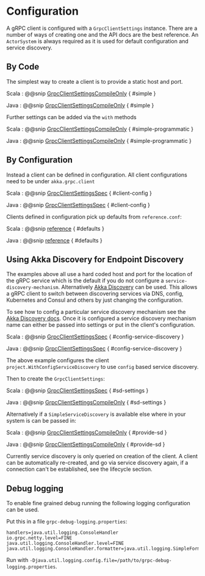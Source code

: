 # Configuration

A gRPC client is configured with a `GrpcClientSettings` instance. There are a number of ways of creating one and the API
docs are the best reference. An `ActorSystem` is always required as it is used for default configuration and service discovery.

## By Code

The simplest way to create a client is to provide a static host and port.

Scala
:  @@snip [GrpcClientSettingsCompileOnly]($root$/../runtime/src/test/scala/docs/akka/grpc/client/GrpcClientSettingsCompileOnly.scala) { #simple }

Java
:  @@snip [GrpcClientSettingsCompileOnly]($root$/../runtime/src/test/java/jdocs/akka/grpc/client/GrpcClientSettingsCompileOnly.java) { #simple }

Further settings can be added via the `with` methods

Scala
:  @@snip [GrpcClientSettingsCompileOnly]($root$/../runtime/src/test/scala/docs/akka/grpc/client/GrpcClientSettingsCompileOnly.scala) { #simple-programmatic }

Java
:  @@snip [GrpcClientSettingsCompileOnly]($root$/../runtime/src/test/java/jdocs/akka/grpc/client/GrpcClientSettingsCompileOnly.java) { #simple-programmatic }

## By Configuration

Instead a client can be defined in configuration. All client configurations need to be under `akka.grpc.client`

Scala
:  @@snip [GrpcClientSettingsSpec]($root$/../runtime/src/test/scala/akka/grpc/GrpcClientSettingsSpec.scala) { #client-config }

Java
:  @@snip [GrpcClientSettingsSpec]($root$/../runtime/src/test/scala/akka/grpc/GrpcClientSettingsSpec.scala) { #client-config }

Clients defined in configuration pick up defaults from `reference.conf`:

Scala
:  @@snip [reference]($root$/../runtime/src/main/resources/reference.conf) { #defaults }

Java
:  @@snip [reference]($root$/../runtime/src/main/resources/reference.conf) { #defaults }

## Using Akka Discovery for Endpoint Discovery

The examples above all use a hard coded host and port for the location of the gRPC service which is the default if you do not configure a `service-discovery-mechanism`.
Alternatively [Akka Discovery](https://developer.lightbend.com/docs/akka-management/current/discovery.html) can be used.
This allows a gRPC client to switch between discovering services via DNS, config, Kubernetes and Consul and others by just changing
the configuration.

To see how to config a particular service discovery mechanism see the [Akka Discovery docs](https://developer.lightbend.com/docs/akka-management/current/discovery.html).
Once it is configured a service discovery mechanism name can either be passed into settings or put in the client's configuration.

Scala
:  @@snip [GrpcClientSettingsSpec]($root$/../runtime/src/test/scala/akka/grpc/GrpcClientSettingsSpec.scala) { #config-service-discovery }

Java
:  @@snip [GrpcClientSettingsSpec]($root$/../runtime/src/test/scala/akka/grpc/GrpcClientSettingsSpec.scala) { #config-service-discovery }

The above example configures the client `project.WithConfigServiceDiscovery` to use `config` based service discovery.

Then to create the `GrpcClientSettings`:

Scala
:  @@snip [GrpcClientSettingsSpec]($root$/../runtime/src/test/scala/akka/grpc/GrpcClientSettingsSpec.scala) { #sd-settings }

Java
:  @@snip [GrpcClientSettingsCompileOnly]($root$/../runtime/src/test/java/jdocs/akka/grpc/client/GrpcClientSettingsCompileOnly.java) { #sd-settings }

Alternatively if a `SimpleServiceDiscovery` is available else where in your system is can be passed in:

Scala
:  @@snip [GrpcClientSettingsCompileOnly]($root$/../runtime/src/test/scala/docs/akka/grpc/client/GrpcClientSettingsCompileOnly.scala) { #provide-sd }

Java
:  @@snip [GrpcClientSettingsCompileOnly]($root$/../runtime/src/test/java/jdocs/akka/grpc/client/GrpcClientSettingsCompileOnly.java) { #provide-sd }

 
Currently service discovery is only queried on creation of the client. A client can be automatically re-created, and go via service discovery again,
 if a connection can't be established, see the lifecycle section.
 
## Debug logging

To enable fine grained debug running the following logging configuration can be used.

Put this in a file `grpc-debug-logging.properties`:

```
handlers=java.util.logging.ConsoleHandler
io.grpc.netty.level=FINE
java.util.logging.ConsoleHandler.level=FINE
java.util.logging.ConsoleHandler.formatter=java.util.logging.SimpleFormatter
```

Run with `-Djava.util.logging.config.file=/path/to/grpc-debug-logging.properties`.
